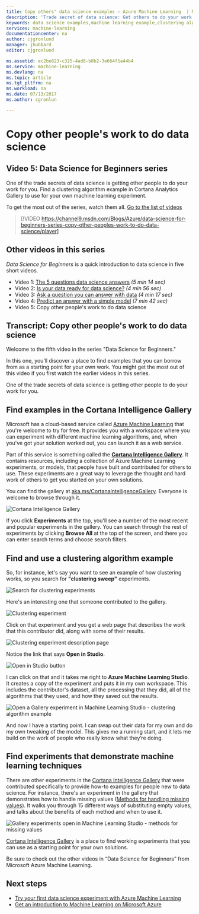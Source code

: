 ```yaml
---
title: Copy others' data science examples – Azure Machine Learning  | Microsoft Docs
description: 'Trade secret of data science: Get others to do your work for you. Get machine learning examples from the Cortana Analytics Gallery.'
keywords: data science examples,machine learning example,clustering algorithm,clustering algorithm example
services: machine-learning
documentationcenter: na
author: cjgronlund
manager: jhubbard
editor: cjgronlund

ms.assetid: ec2be823-c325-4ad8-b8b2-3e664f1a44b4
ms.service: machine-learning
ms.devlang: na
ms.topic: article
ms.tgt_pltfrm: na
ms.workload: na
ms.date: 07/13/2017
ms.author: cgronlun

---
```

# Copy other people's work to do data science
## Video 5: Data Science for Beginners series
One of the trade secrets of data science is getting other people to do your work for you. Find a clustering algorithm example in Cortana Analytics Gallery to use for your own machine learning experiment.

To get the most out of the series, watch them all. [Go to the list of videos](#other-videos-in-this-series)
<br>

> [!VIDEO https://channel9.msdn.com/Blogs/Azure/data-science-for-beginners-series-copy-other-peoples-work-to-do-data-science/player]
>
>

## Other videos in this series
*Data Science for Beginners* is a quick introduction to data science in five short videos.

* Video 1: [The 5 questions data science answers](data-science-for-beginners-the-5-questions-data-science-answers.md) *(5 min 14 sec)*
* Video 2: [Is your data ready for data science?](data-science-for-beginners-is-your-data-ready-for-data-science.md) *(4 min 56 sec)*
* Video 3: [Ask a question you can answer with data](data-science-for-beginners-ask-a-question-you-can-answer-with-data.md) *(4 min 17 sec)*
* Video 4: [Predict an answer with a simple model](data-science-for-beginners-predict-an-answer-with-a-simple-model.md) *(7 min 42 sec)*
* Video 5: Copy other people's work to do data science

## Transcript: Copy other people's work to do data science
Welcome to the fifth video in the series "Data Science for Beginners."

In this one, you’ll discover a place to find examples that you can borrow from as a starting point for your own work. You might get the most out of this video if you first watch the earlier videos in this series.

One of the trade secrets of data science is getting other people to do your work for you.

## Find examples in the Cortana Intelligence Gallery
Microsoft has a cloud-based service called [Azure Machine Learning](https://azure.microsoft.com/services/machine-learning/) that you're welcome to try for free. It provides you with a workspace where you can experiment with different machine learning algorithms, and, when you've got your solution worked out, you can launch it as a web service.

Part of this service is something called the **[Cortana Intelligence Gallery](http://aka.ms/CortanaIntelligenceGallery)**. It contains resources, including a collection of Azure Machine Learning experiments, or models, that people have built and contributed for others to use. These experiments are a great way to leverage the thought and hard work of others to get you started on your own solutions.

You can find the gallery at [aka.ms/CortanaIntelligenceGallery](http://aka.ms/CortanaIntelligenceGallery). Everyone is welcome to browse through it.

![Cortana Intelligence Gallery](../media/machine-learning-data-science-for-beginners-copy-other-peoples-work-to-do-data-science/cortana-intelligence-gallery.png)

If you click **Experiments** at the top, you'll see a number of the most recent and popular experiments in the gallery. You can search through the rest of experiments by clicking **Browse All** at the top of the screen, and there you can enter search terms and choose search filters.

## Find and use a clustering algorithm example
So, for instance, let's say you want to see an example of how clustering works, so you search for **"clustering sweep"** experiments.

![Search for clustering experiments](../media/machine-learning-data-science-for-beginners-copy-other-peoples-work-to-do-data-science/search-for-clustering-experiments.png)

Here's an interesting one that someone contributed to the gallery.

![Clustering experiment](../media/machine-learning-data-science-for-beginners-copy-other-peoples-work-to-do-data-science/clustering-experiment.png)

Click on that experiment and you get a web page that describes the work that this contributor did, along with some of their results.

![Clustering experiment description page](../media/machine-learning-data-science-for-beginners-copy-other-peoples-work-to-do-data-science/clustering-experiment-description-page.png)

Notice the link that says **Open in Studio**.

![Open in Studio button](../media/machine-learning-data-science-for-beginners-copy-other-peoples-work-to-do-data-science/open-in-studio.png)

I can click on that and it takes me right to **Azure Machine Learning Studio**. It creates a copy of the experiment and puts it in my own workspace. This includes the contributor's dataset, all the processing that they did, all of the algorithms that they used, and how they saved out the results.

![Open a Gallery experiment in Machine Learning Studio - clustering algorithm example](../media/machine-learning-data-science-for-beginners-copy-other-peoples-work-to-do-data-science/cluster-experiment-open-in-studio.png)

And now I have a starting point. I can swap out their data for my own and do my own tweaking of the model. This gives me a running start, and it lets me build on the work of people who really know what they’re doing.

## Find experiments that demonstrate machine learning techniques
There are other experiments in the [Cortana Intelligence Gallery](http://aka.ms/CortanaIntelligenceGallery) that were contributed specifically to provide how-to examples for people new to data science. For instance, there's an experiment in the gallery that demonstrates how to handle missing values ([Methods for handling missing values](https://gallery.cortanaintelligence.com/Experiment/Methods-for-handling-missing-values-1)). It walks you through 15 different ways of substituting empty values, and talks about the benefits of each method and when to use it.

![Gallery experiments open in Machine Learning Studio - methods for missing values](../media/machine-learning-data-science-for-beginners-copy-other-peoples-work-to-do-data-science/experiment-methods-for-handling-missing-values.png)

[Cortana Intelligence Gallery](http://aka.ms/CortanaIntelligenceGallery) is a place to find working experiments that you can use as a starting point for your own solutions.

Be sure to check out the other videos in “Data Science for Beginners” from Microsoft Azure Machine Learning.

## Next steps
* [Try your first data science experiment with Azure Machine Learning](create-experiment.md)
* [Get an introduction to Machine Learning on Microsoft Azure](what-is-machine-learning.md)
